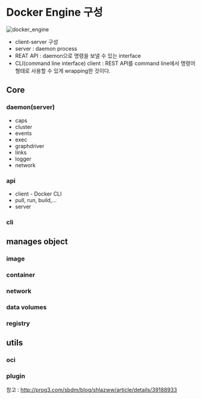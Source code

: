 # Docker Engine 구성
![docker_engine](https://cloud.githubusercontent.com/assets/9585881/16617978/d14d0058-43c1-11e6-8acb-5c694916a951.PNG)

- client-server 구성
- server : daemon process
- REAT API : daemon으로 명령을 보낼 수 있는 interface
- CLI(command line interface) client : REST API를 command line에서 명령어 형태로 사용할 수 있게 wrapping한 것이다. 

## Core
### daemon(server)
 - caps
 - cluster
 - events
 - exec
 - graphdriver
 - links
 - logger
 - network
 
### api
 - client - Docker CLI
  - pull, run, build,... 
 - server
 
### cli


## manages object
### image
### container
### network
### data volumes
### registry

## utils
### oci
### plugin


참고 : http://prog3.com/sbdm/blog/shlazww/article/details/39188933
